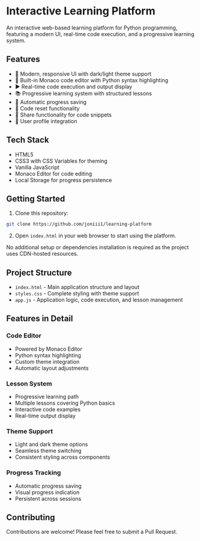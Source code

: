 # Interactive Learning Platform

An interactive web-based learning platform for Python programming, featuring a modern UI, real-time code execution, and a progressive learning system.

## Features

- 🎨 Modern, responsive UI with dark/light theme support
- 📝 Built-in Monaco code editor with Python syntax highlighting
- ▶️ Real-time code execution and output display
- 📚 Progressive learning system with structured lessons
- 💾 Automatic progress saving
- 🔄 Code reset functionality
- 🔗 Share functionality for code snippets
- 👥 User profile integration

## Tech Stack

- HTML5
- CSS3 with CSS Variables for theming
- Vanilla JavaScript
- Monaco Editor for code editing
- Local Storage for progress persistence

## Getting Started

1. Clone this repository:
```bash
git clone https://github.com/joniii1/learning-platform
```

2. Open `index.html` in your web browser to start using the platform.

No additional setup or dependencies installation is required as the project uses CDN-hosted resources.

## Project Structure

- `index.html` - Main application structure and layout
- `styles.css` - Complete styling with theme support
- `app.js` - Application logic, code execution, and lesson management

## Features in Detail

### Code Editor
- Powered by Monaco Editor
- Python syntax highlighting
- Custom theme integration
- Automatic layout adjustments

### Lesson System
- Progressive learning path
- Multiple lessons covering Python basics
- Interactive code examples
- Real-time output display

### Theme Support
- Light and dark theme options
- Seamless theme switching
- Consistent styling across components

### Progress Tracking
- Automatic progress saving
- Visual progress indication
- Persistent across sessions

## Contributing

Contributions are welcome! Please feel free to submit a Pull Request.


